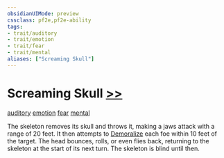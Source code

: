 ```yaml
---
obsidianUIMode: preview
cssclass: pf2e,pf2e-ability
tags:
- trait/auditory
- trait/emotion
- trait/fear
- trait/mental
aliases: ["Screaming Skull"]
---
```

# Screaming Skull [>>](../core-rulebook/chapter-9-playing-the-game.md#Actions "Two-Action")
[auditory](../traits/auditory.md)  [emotion](../traits/emotion.md)  [fear](../traits/fear.md)  [mental](../traits/mental.md)  

The skeleton removes its skull and throws it, making a jaws attack with a range of 20 feet. It then attempts to [Demoralize](../actions/demoralize.md) each foe within 10 feet of the target. The head bounces, rolls, or even flies back, returning to the skeleton at the start of its next turn. The skeleton is blind until then.